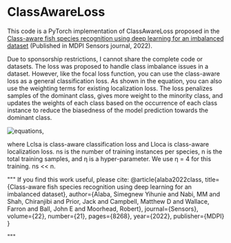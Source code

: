 # ClassAwareLoss
This code is a PyTorch implementation of ClassAwareLoss proposed in the [Class-aware fish species recognition using deep learning for an imbalanced dataset]( https://www.mdpi.com/1424-8220/22/21/8268) (Published in MDPI Sensors journal, 2022).

Due to sponsorship restrictions, I cannot share the complete code or datasets. The loss was proposed to handle class imbalance issues in a dataset. However, like the focal loss function, you can use the class-aware loss as a general classification loss. As shown in the equation, you can also use the weighting terms for existing localization loss. The loss penalizes samples of the dominant class, gives more weight to the minority class, and updates the weights of each class based on the occurrence of each class instance to reduce the biasedness of the model prediction towards the dominant class. 

![equations](https://github.com/Simeon340703/ClassAwareLoss/assets/50320484/279d8170-4bcb-4087-9d66-0dc118b2ca13),


where Lclsa is class-aware classification loss and Lloca is class-aware localization loss. ns
is the number of training instances per species, n is the total training samples, and η is a
hyper-parameter. We use η = 4 for this training. ns << n.

"""
If you find this work useful, please cite:
@article{alaba2022class,
  title={Class-aware fish species recognition using deep learning for an imbalanced dataset},
  author={Alaba, Simegnew Yihunie and Nabi, MM and Shah, Chiranjibi and Prior, Jack and Campbell, Matthew D and Wallace, Farron and Ball, John E and Moorhead, Robert},
  journal={Sensors},
  volume={22},
  number={21},
  pages={8268},
  year={2022},
  publisher={MDPI}
}


"""

     
